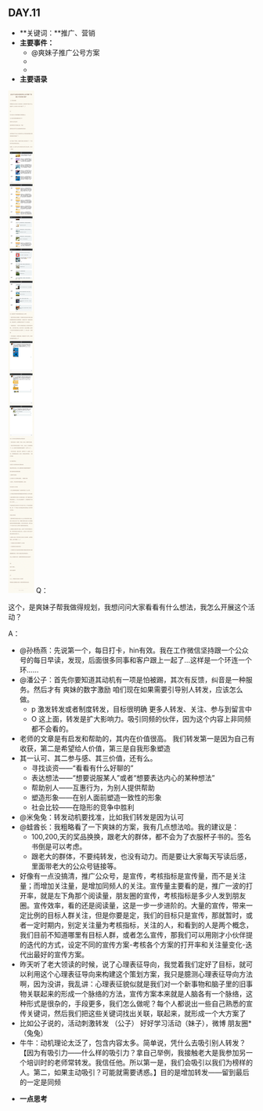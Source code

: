 ## DAY.11
+ **关键词：**推广、营销
+ **主要事件：**
    + @爽妹子推广公号方案
    + 
    + 
+ **主要语录**

![](./_image/55a677f6e4075b7281ca266e65708c6.jpg)
Q：

这个，是爽妹子帮我做得规划，我想问问大家看看有什么想法，我怎么开展这个活动？

A：

- @孙杨燕：先说第一个，每日打卡，hin有效。我在工作微信坚持跟一个公众号的每日早读，发现，后面很多同事和客户跟上一起了…这样是一个环连一个环……
- @潘公子：首先你要知道其动机有一项是怕被踢，其次有反馈，纠音是一种服务。然后才有 爽妹的数字激励 咱们现在如果需要引导别人转发，应该怎么做。
    - p 激发转发或者制度转发，目标很明确 更多人转发、关注、参与到留言中
    - O 这上面，转发是扩大影响力。吸引同频的伙伴，因为这个内容上非同频都不会看的。
- 老师的文章是有启发和帮助的，其内在价值很高。
我们转发第一是因为自己有收获，第二是希望给人价值，第三是自我形象塑造
- 其一认可、其二参与感、其三价值，还有么。
    - 寻找谈资——“看看有什么好聊的”
    - 表达想法——“想要说服某人”或者“想要表达内心的某种想法”
    - 帮助别人——互惠行为，为别人提供帮助
    - 塑造形象——在别人面前塑造一致性的形象
    - 社会比较——在隐形的竞争中胜利
- @米兔兔：转发动机要找准，比如我们转发是因为认可
- @蛙酋长：我粗略看了一下爽妹的方案，我有几点想法哈。我的建议是：
    - 100,200,天的奖品换换，跟老大的群体，都不会为了衣服杯子书的。签名书倒是可以考虑。
    - 跟老大的群体，不要纯转发，也没有动力。而是要让大家每天写读后感，里面带老大的公众号链接等。
- 好像有一点没搞清，推广公众号，是宣传，考核指标是宣传量，而不是关注量；而增加关注量，是增加同频人的关注。宣传量主要看的是，推广一波的打开率，就是左下角那个阅读量，朋友圈的宣传，考核指标是多少人发到朋友圈。宣传效率，看的还是阅读量，这是一步一步进阶的。大量的宣传，带来一定比例的目标人群关注，但是你要是定，我们的目标只是宣传，那就暂时，或者一定时期内，别定关注量为考核指标，关注的人，和看到的人是两个概念，我们目前不知道哪里有目标人群，或者怎么宣传，那我们可以用刚才小伙伴提的迭代的方式，设定不同的宣传方案-考核各个方案的打开率和关注量变化-迭代出最好的宣传方案。
- 昨天听了老大领读的时候，说了心理表征导向，我觉着我们定好了目标，就可以利用这个心理表征导向来构建这个策划方案，我只是臆测心理表征导向方法啊，因为没讲，我乱讲：心理表征貌似就是我们对一个新事物和脑子里的旧事物关联起来的形成一个脉络的方法，宣传方案本来就是人脑各有一个脉络，这种形式是很杂的，手段更多，我们怎么做呢？每个人都说出一些自己熟悉的宣传关键词，然后我们把这些关键词找出关联，联起来，就形成一个大方案了
- 比如公子说的，活动刺激转发 （公子） 好好学习活动（妹子），微博 朋友圈*（兔兔）
- 牛牛：动机理论太泛了，包含内容太多。简单说，凭什么去吸引别人转发？【因为有吸引力——什么样的吸引力？拿自己举例，我接触老大是我参加另一个培训时的老师常转发。我信任他。所以第一是，我们会吸引以我们为榜样的人。第二，如果主动吸引？可能就需要诱惑。】目的是增加转发——留到最后的一定是同频

+ **一点思考**